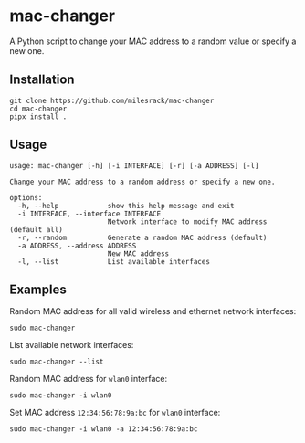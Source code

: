 # mac-changer
A Python script to change your MAC address to a random value or specify a new one.

## Installation
```
git clone https://github.com/milesrack/mac-changer
cd mac-changer
pipx install .
```

## Usage
```
usage: mac-changer [-h] [-i INTERFACE] [-r] [-a ADDRESS] [-l]

Change your MAC address to a random address or specify a new one.

options:
  -h, --help            show this help message and exit
  -i INTERFACE, --interface INTERFACE
                        Network interface to modify MAC address (default all)
  -r, --random          Generate a random MAC address (default)
  -a ADDRESS, --address ADDRESS
                        New MAC address
  -l, --list            List available interfaces
```

## Examples
Random MAC address for all valid wireless and ethernet network interfaces:
```
sudo mac-changer
```
List available network interfaces:
```
sudo mac-changer --list
```
Random MAC address for `wlan0` interface:
```
sudo mac-changer -i wlan0
```
Set MAC address `12:34:56:78:9a:bc` for `wlan0` interface:
```
sudo mac-changer -i wlan0 -a 12:34:56:78:9a:bc
```
